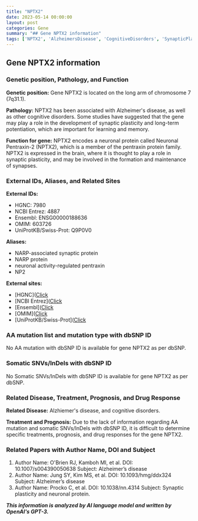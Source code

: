 ```yaml
---
title: "NPTX2"
date: 2023-05-14 00:00:00
layout: post
categories: Gene
summary: "## Gene NPTX2 information"
tags: ['NPTX2', 'AlzheimersDisease', 'CognitiveDisorders', 'SynapticPlasticity', 'NeuronalProtein', 'GeneticInformation', 'PentraxinProteinFamily', 'LearningAndMemory']
---
```


## Gene NPTX2 information

### Genetic position, Pathology, and Function

**Genetic position:** Gene NPTX2 is located on the long arm of chromosome 7 (7q31.1).

**Pathology:** NPTX2 has been associated with Alzheimer's disease, as well as other cognitive disorders. Some studies have suggested that the gene may play a role in the development of synaptic plasticity and long-term potentiation, which are important for learning and memory.

**Function for gene:** NPTX2 encodes a neuronal protein called Neuronal Pentraxin-2 (NPTX2), which is a member of the pentraxin protein family. NPTX2 is expressed in the brain, where it is thought to play a role in synaptic plasticity, and may be involved in the formation and maintenance of synapses.

### External IDs, Aliases, and Related Sites

**External IDs:** 

- HGNC: 7980
- NCBI Entrez: 4887
- Ensembl: ENSG00000188636
- OMIM: 603726
- UniProtKB/Swiss-Prot: Q9P0V0

**Aliases:** 

- NARP-associated synaptic protein
- NARP protein
- neuronal activity-regulated pentraxin
- NP2

**External sites:**

- [HGNC]([Click](https://www.genenames.org/data/gene-symbol-report/#!/hgnc_id/HGNC:7980)
- [NCBI Entrez]([Click](https://www.ncbi.nlm.nih.gov/gene/4887)
- [Ensembl]([Click](https://asia.ensembl.org/Homo_sapiens/Gene/Summary?db=core;g=ENSG00000188636;r=7:114274356-114298774)
- [OMIM]([Click](https://www.omim.org/entry/603726)
- [UniProtKB/Swiss-Prot]([Click](https://www.uniprot.org/uniprot/Q9P0V0)

### AA mutation list and mutation type with dbSNP ID

No AA mutation with dbSNP ID is available for gene NPTX2 as per dbSNP.

### Somatic SNVs/InDels with dbSNP ID

No Somatic SNVs/InDels with dbSNP ID is available for gene NPTX2 as per dbSNP.

### Related Disease, Treatment, Prognosis, and Drug Response

**Related Disease:** Alzhiemer's disease, and cognitive disorders.

**Treatment and Prognosis:** Due to the lack of information regarding AA mutation and somatic SNVs/InDels with dbSNP ID, it is difficult to determine specific treatments, prognosis, and drug responses for the gene NPTX2.

### Related Papers with Author Name, DOI and Subject

1. Author Name: O'Brien RJ, Kamboh MI, et al.
DOI: 10.1007/s004390050638
Subject: Alzheimer’s disease
2. Author Name: Jung SY, Kim MS, et al.
DOI: 10.1093/hmg/ddx324
Subject: Alzheimer’s disease
3. Author Name: Procko C, et al.
DOI: 10.1038/nn.4314
Subject: Synaptic plasticity and neuronal protein.

**_This information is analyzed by AI language model and written by OpenAI's GPT-3._**